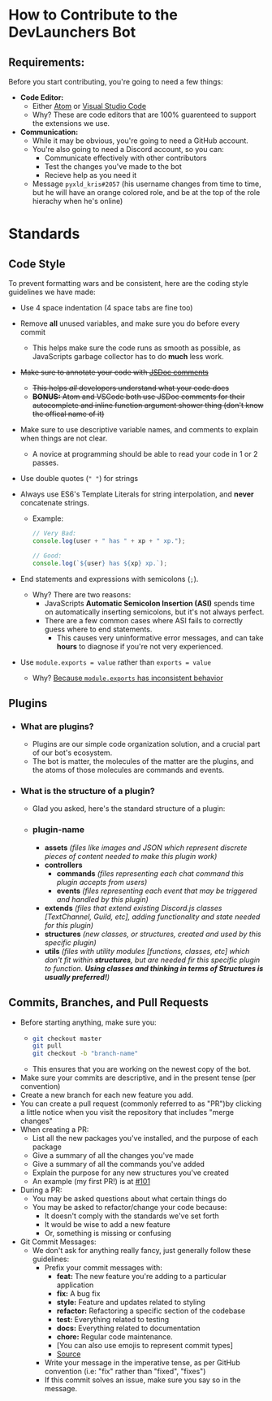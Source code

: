 # How to Contribute to the DevLaunchers Bot

## Requirements:

Before you start contributing, you're going to need a few things:

-   **Code Editor:**
    -   Either [Atom](https://atom.io/) or [Visual Studio Code](https://code.visualstudio.com/)
    -   Why? These are code editors that are 100% guarenteed to support the extensions we use.
-   **Communication:**
    -   While it may be obvious, you're going to need a GitHub account.
    -   You're also going to need a Discord account, so you can:
        -   Communicate effectively with other contributors
        -   Test the changes you've made to the bot
        -   Recieve help as you need it
    -   Message `pyxld_kris#2057` (his username changes from time to time, but he will have an orange colored role, and be at the top of the role hierachy when he's online)

# Standards

## Code Style

To prevent formatting wars and be consistent, here are the coding style guidelines we have made:

-   Use 4 space indentation (4 space tabs are fine too)
-   Remove **all** unused variables, and make sure you do before every commit
    -   This helps make sure the code runs as smooth as possible, as JavaScripts garbage collector has to do **much** less work.
-   ~~Make sure to annotate your code with [JSDoc comments](https://jsdoc.app/about-getting-started.html#adding-documentation-comments-to-your-code)~~
    -   ~~This helps _all_ developers understand what your code does~~
    -   ~~**BONUS:** Atom and VSCode both use JSDoc comments for their autocomplete and inline function argument shower thing (don't know the offical name of it)~~
-   Make sure to use descriptive variable names, and comments to explain when things are not clear.
    -   A novice at programming should be able to read your code in 1 or 2 passes.
-   Use double quotes (`" "`) for strings
-   Always use ES6's Template Literals for string interpolation, and **never** concatenate strings.

    -   Example:

        ```js
        // Very Bad:
        console.log(user + " has " + xp + " xp.");

        // Good:
        console.log(`${user} has ${xp} xp.`);
        ```

-   End statements and expressions with semicolons (`;`).
    -   Why? There are two reasons:
        -   JavaScripts **Automatic Semicolon Insertion (ASI)** spends time on automatically inserting semicolons, but it's not always perfect.
        -   There are a few common cases where ASI fails to correctly guess where to end statements.
            -   This causes very uninformative error messages, and can take **hours** to diagnose if you're not very experienced.
-   Use `module.exports = value` rather than `exports = value`
    -   Why? [Because `module.exports` has inconsistent behavior](https://stackoverflow.com/questions/16383795/difference-between-module-module.exports-and-module.exports-in-the-commonjs-module-system)

## Plugins

-   ### What are plugins?
    -   Plugins are our simple code organization solution, and a crucial part of our bot's ecosystem.
    -   The bot is matter, the molecules of the matter are the plugins, and the atoms of those molecules are commands and events.
-   ### What is the structure of a plugin?
    -   Glad you asked, here's the standard structure of a plugin:
    -   ### plugin-name
        -   **assets** _(files like images and JSON which represent discrete pieces of content needed to make this plugin work)_
        -   **controllers**
            -   **commands** _(files representing each chat command this plugin accepts from users)_
            -   **events** _(files representing each event that may be triggered and handled by this plugin)_
        -   **extends** _(files that extend existing Discord.js classes [TextChannel, Guild, etc], adding functionality and state needed for this plugin)_
        -   **structures** _(new classes, or structures, created and used by this specific plugin)_
        -   **utils** _(files with utility modules [functions, classes, etc] which don't fit within **structures**, but are needed fir this specific plugin to function. **Using classes and thinking in terms of Structures is usually preferred!**)_

## Commits, Branches, and Pull Requests

-   Before starting anything, make sure you:
    -   ```bash
        git checkout master
        git pull
        git checkout -b "branch-name"
        ```
    -   This ensures that you are working on the newest copy of the bot.
-   Make sure your commits are descriptive, and in the present tense (per convention)
-   Create a new branch for each new feature you add.
-   You can create a pull request (commonly referred to as "PR")by clicking a little notice when you visit the repository that includes "merge changes"
-   When creating a PR:
    -   List all the new packages you've installed, and the purpose of each package
    -   Give a summary of all the changes you've made
    -   Give a summary of all the commands you've added
    -   Explain the purpose for any new structures you've created
    -   An example (my first PR!) is at [#101](https://github.com/dev-launchers-sandbox/project__discord-bot/pull/101)
-   During a PR:
    -   You may be asked questions about what certain things do
    -   You may be asked to refactor/change your code because:
        -   It doesn't comply with the standards we've set forth
        -   It would be wise to add a new feature
        -   Or, something is missing or confusing
-   Git Commit Messages:
    -   We don't ask for anything really fancy, just generally follow these guidelines:
        -   Prefix your commit messages with:
            -   **feat:** The new feature you're adding to a particular application
            -   **fix:** A bug fix
            -   **style:** Feature and updates related to styling
            -   **refactor:** Refactoring a specific section of the codebase
            -   **test:** Everything related to testing
            -   **docs:** Everything related to documentation
            -   **chore:** Regular code maintenance.
            -   [You can also use emojis to represent commit types]
            -   [Source](https://www.freecodecamp.org/news/writing-good-commit-messages-a-practical-guide/)
        -   Write your message in the imperative tense, as per GitHub convention (i.e: "fix" rather than "fixed", "fixes")
        -   If this commit solves an issue, make sure you say so in the message.
